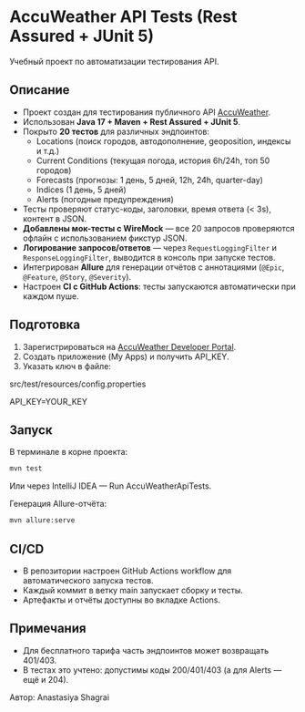 # AccuWeather API Tests (Rest Assured + JUnit 5)

Учебный проект по автоматизации тестирования API.

## Описание
- Проект создан для тестирования публичного API [AccuWeather](https://developer.accuweather.com/).
- Использован **Java 17 + Maven + Rest Assured + JUnit 5**.
- Покрыто **20 тестов** для различных эндпоинтов:
    - Locations (поиск городов, автодополнение, geoposition, индексы и т.д.)
    - Current Conditions (текущая погода, история 6h/24h, топ 50 городов)
    - Forecasts (прогнозы: 1 день, 5 дней, 12h, 24h, quarter-day)
    - Indices (1 день, 5 дней)
    - Alerts (погодные предупреждения)
- Тесты проверяют статус-коды, заголовки, время ответа (< 3s), контент в JSON.
- **Добавлены мок-тесты с WireMock** — все 20 запросов проверяются офлайн с использованием фикстур JSON.
- **Логирование запросов/ответов** — через `RequestLoggingFilter` и `ResponseLoggingFilter`, выводится в консоль при запуске тестов.
- Интегрирован **Allure** для генерации отчётов с аннотациями (`@Epic`, `@Feature`, `@Story`, `@Severity`).
- Настроен **CI с GitHub Actions**: тесты запускаются автоматически при каждом пуше.

## Подготовка
1. Зарегистрироваться на [AccuWeather Developer Portal](https://developer.accuweather.com/).
2. Создать приложение (My Apps) и получить API_KEY.
3. Указать ключ в файле:

src/test/resources/config.properties
   
API_KEY=YOUR_KEY

## Запуск
В терминале в корне проекта:
```bash
mvn test
```
Или через IntelliJ IDEA — Run AccuWeatherApiTests.

Генерация Allure-отчёта:
```bash
mvn allure:serve
```
## CI/CD
- В репозитории настроен GitHub Actions workflow для автоматического запуска тестов.
- Каждый коммит в ветку main запускает сборку и тесты.
- Артефакты и отчёты доступны во вкладке Actions.

## Примечания
- Для бесплатного тарифа часть эндпоинтов может возвращать 401/403.
- В тестах это учтено: допустимы коды 200/401/403 (а для Alerts — ещё и 204).


Автор: Anastasiya Shagrai
